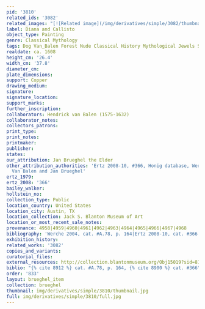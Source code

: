 ```yaml
---
pid: '3810'
related_ids: '3082'
related_images: "[![Related image](/img/derivatives/simple/3082/thumbnail.jpg)](/brughel/3082)"
label: Diana and Callisto
object_type: Painting
genre: Classical Mythology
tags: Dog Van_Balen Forest Nude Classical History Mythological Jewels Shells
realdate: ca. 1608
height_cm: '26.4'
width_cm: '37.8'
diameter_cm: 
plate_dimensions: 
support: Copper
drawing_medium: 
signature: 
signature_location: 
support_marks: 
further_inscription: 
collaborators: Hendrick van Balen (1575-1632)
collaborator_notes: 
collectors_patrons: 
print_type: 
print_notes: 
printmaker: 
publisher: 
states: 
our_attribution: Jan Brueghel the Elder
other_attribution_authorities: 'Ertz 2008-10, #366, Honig database, Werche 2004 as
  Van Balen and Jan Brueghel'
ertz_1979: 
ertz_2008: '366'
bailey_walker: 
hollstein_no: 
collection_type: Public
location_country: United States
location_city: Austin, TX
location_collection: Jack S. Blanton Museum of Art
location_or_most_recent_sale_notes: 
provenance: 4958|4959|4960|4961|4962|4963|4964|4965|4966|4967|4968
bibliography: 'Werche 2004, cat. #A.78, p. 164|Ertz 2008-10, cat. #366'
exhibition_history: 
related_works: '3082'
copies_and_variants: 
curatorial_files: 
external_resources: http://collection.blantonmuseum.org/Obj15019?sid=814085&x=12124692
biblio: "{% cite 8912 %} cat. #A.78, p. 164, {% cite 8900 %} cat. #366"
order: '833'
layout: brueghel_item
collection: brueghel
thumbnail: img/derivatives/simple/3810/thumbnail.jpg
full: img/derivatives/simple/3810/full.jpg
---
```

